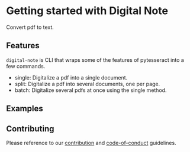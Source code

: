 # Getting started with Digital Note

Convert pdf to text.

## Features

`digital-note` is CLI that wraps some of the features of pytesseract into a few commands.

- single: Digitalize a pdf into a single document.
- split: Digitalize a pdf into several documents, one per page.
- batch: Digitalize several pdfs at once using the single method.

## Examples


## Contributing

Please reference to our [contribution](http://github.com/danoan/digital-note/docs/contributing.md) and [code-of-conduct]((http://github.com/danoan/digital-note/docs/code-of-conduct.md)) guidelines.
